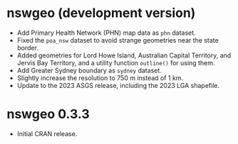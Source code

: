 # nswgeo (development version)

* Add Primary Health Network (PHN) map data as `phn` dataset.
* Fixed the `poa_nsw` dataset to avoid strange geometries near the state border.
* Added geometries for Lord Howe Island, Australian Capital Territory, and
  Jervis Bay Territory, and a utility function `outline()` for using them.
* Add Greater Sydney boundary as `sydney` dataset.
* Slightly increase the resolution to 750 m instead of 1 km.
* Update to the 2023 ASGS release, including the 2023 LGA shapefile.

# nswgeo 0.3.3

* Initial CRAN release.
